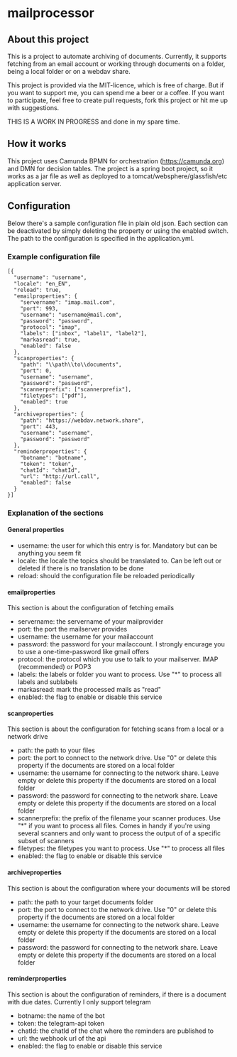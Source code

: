 # mailprocessor

## About this project
This is a project to automate archiving of documents. 
Currently, it supports fetching from an email account or working through documents on a folder, being a local folder or on a webdav share.

This project is provided via the MIT-licence, which is free of charge. But if you want to support me, you can spend me a beer or a coffee.
If you want to participate, feel free to create pull requests, fork this project or hit me up with suggestions.

THIS IS A WORK IN PROGRESS and done in my spare time.

## How it works
This project uses Camunda BPMN for orchestration (https://camunda.org) and DMN for decision tables.
The project is a spring boot project, so it works as a jar file as well as deployed to a tomcat/websphere/glassfish/etc application server.

## Configuration
Below there's a sample configuration file in plain old json. Each section can be deactivated by simply deleting the property or using the enabled switch.
The path to the configuration is specified in the application.yml.

### Example configuration file
    [{
      "username": "username",
      "locale": "en_EN",
      "reload": true,
      "emailproperties": {
        "servername": "imap.mail.com",
        "port": 993,
        "username": "username@mail.com",
        "password": "password",
        "protocol": "imap",
        "labels": ["inbox", "label1", "label2"],
        "markasread": true,
        "enabled": false
      },
      "scanproperties": {
        "path": "\\path\\to\\documents",
        "port": 0,
        "username": "username",
        "password": "password",
        "scannerprefix": ["scannerprefix"],
        "filetypes": ["pdf"],
        "enabled": true
      },
      "archiveproperties": {
        "path": "https://webdav.network.share",
        "port": 443,
        "username": "username",
        "password": "password"
      },
      "reminderproperties": {
        "botname": "botname",
        "token": "token",
        "chatId": "chatId",
        "url": "http://url.call",
        "enabled": false
      }
    }]

### Explanation of the sections
#### General properties
- username: the user for which this entry is for. Mandatory but can be anything you seem fit
- locale: the locale the topics should be translated to. Can be left out or deleted if there is no translation to be done
- reload: should the configuration file be reloaded periodically

#### emailproperties
This section is about the configuration of fetching emails
- servername: the servername of your mailprovider
- port: the port the mailserver provides
- username: the username for your mailaccount
- password: the password for your mailaccount. I strongly encurage you to use a one-time-password like gmail offers
- protocol: the protocol which you use to talk to your mailserver. IMAP (recommended) or POP3
- labels: the labels or folder you want to process. Use "*" to process all labels and sublabels
- markasread: mark the processed mails as "read"
- enabled: the flag to enable or disable this service

#### scanproperties
This section is about the configuration for fetching scans from a local or a network drive 
- path: the path to your files
- port: the port to connect to the network drive. Use "0" or delete this property if the documents are stored on a local folder
- username: the username for connecting to the network share. Leave empty or delete this property if the documents are stored on a local folder
- password: the password for connecting to the network share. Leave empty or delete this property if the documents are stored on a local folder
- scannerprefix: the prefix of the filename your scanner produces. Use "*" if you want to process all files. Comes in handy if you're using several scanners and only want to process the output of of a specific subset of scanners
- filetypes: the filetypes you want to process. Use "*" to process all files
- enabled: the flag to enable or disable this service

#### archiveproperties
This section is about the configuration where your documents will be stored
- path: the path to your target documents folder
- port: the port to connect to the network drive. Use "0" or delete this property if the documents are stored on a local folder
- username: the username for connecting to the network share. Leave empty or delete this property if the documents are stored on a local folder
- password: the password for connecting to the network share. Leave empty or delete this property if the documents are stored on a local folder

#### reminderproperties
This section is about the configuration of reminders, if there is a document with due dates. Currently I only support telegram
- botname: the name of the bot
- token: the telegram-api token
- chatId: the chatId of the chat where the reminders are published to
- url: the webhook url of the api
- enabled: the flag to enable or disable this service